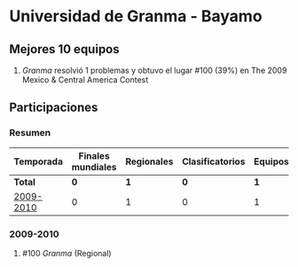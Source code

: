 ---
---

# Universidad de Granma - Bayamo

## Mejores 10 equipos

1. _Granma_ resolvió 1 problemas y obtuvo el lugar #100 (39%) en The 2009 Mexico & Central America Contest

## Participaciones

### Resumen

| Temporada | Finales mundiales | Regionales | Clasificatorios | Equipos |
| --- | --- | --- | --- | --- |
| **Total** | **0** | **1** | **0** | **1** |
| [2009-2010](#2009-2010) | 0 | 1 | 0 | 1 |

### 2009-2010

1. #100 _Granma_ (Regional)



